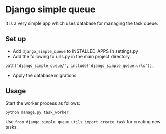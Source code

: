 # Django simple queue

It is a very simple app which uses database for managing the task queue.

## Set up
* Add ``django_simple_queue`` to INSTALLED_APPS in settings.py
* Add the following to urls.py in the main project directory.
````
path('django_simple_queue/', include('django_simple_queue.urls')),
````
* Apply the database migrations

## Usage

Start the worker process as follows:
````
python manage.py task_worker
````

Use ``from django_simple_queue.utils import create_task`` for creating new tasks.